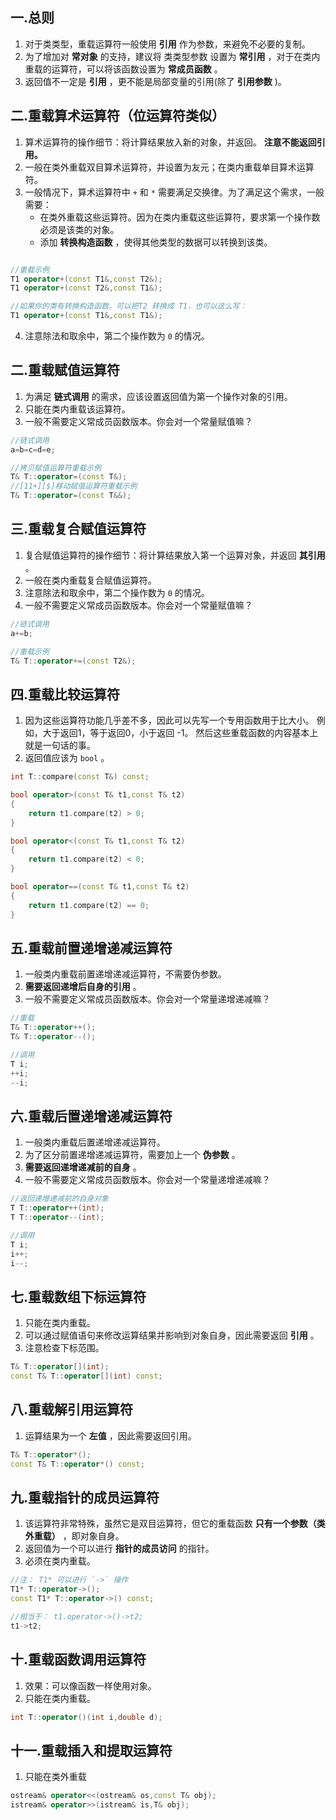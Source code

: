 ## 一.总则
1.	对于类类型，重载运算符一般使用 **引用** 作为参数，来避免不必要的复制。
2.	为了增加对 **常对象** 的支持，建议将 类类型参数 设置为  **常引用**  ，对于在类内重载的运算符，可以将该函数设置为 **常成员函数** 。
3.	返回值不一定是 **引用** ，更不能是局部变量的引用(除了 **引用参数** )。

## 二.重载算术运算符（位运算符类似）
1.	算术运算符的操作细节：将计算结果放入新的对象，并返回。 **注意不能返回引用。**
2.	一般在类外重载双目算术运算符，并设置为友元；在类内重载单目算术运算符。
3.	一般情况下，算术运算符中 `+` 和 `*` 需要满足交换律。为了满足这个需求，一般需要：
	+	在类外重载这些运算符。因为在类内重载这些运算符，要求第一个操作数必须是该类的对象。
	+	添加 **转换构造函数** ，使得其他类型的数据可以转换到该类。

```c++

//重载示例
T1 operator+(const T1&,const T2&);
T1 operator+(const T2&,const T1&);

//如果你的类有转换构造函数，可以把T2 转换成 T1，也可以这么写：
T1 operator+(const T1&,const T1&);
```

4.	注意除法和取余中，第二个操作数为 `0` 的情况。

## 二.重载赋值运算符
1.	为满足 **链式调用** 的需求，应该设置返回值为第一个操作对象的引用。
2.	只能在类内重载该运算符。
3.	一般不需要定义常成员函数版本。你会对一个常量赋值嘛？

```c++
//链式调用
a=b=c=d=e;

//拷贝赋值运算符重载示例
T& T::operator=(const T&);
//[11+][$]移动赋值运算符重载示例
T& T::operator=(const T&&);
```

## 三.重载复合赋值运算符
1.	复合赋值运算符的操作细节：将计算结果放入第一个运算对象，并返回 **其引用** 。
2.	一般在类内重载复合赋值运算符。
3.	注意除法和取余中，第二个操作数为 `0` 的情况。
4.	一般不需要定义常成员函数版本。你会对一个常量赋值嘛？
```c++
//链式调用
a+=b;

//重载示例
T& T::operator+=(const T2&);
```

## 四.重载比较运算符
1.	因为这些运算符功能几乎差不多，因此可以先写一个专用函数用于比大小。
	例如，大于返回1，等于返回0，小于返回 -1。
	然后这些重载函数的内容基本上就是一句话的事。
2.	返回值应该为 `bool` 。

```c++
int T::compare(const T&) const;

bool operator>(const T& t1,const T& t2)
{
	return t1.compare(t2) > 0;
}

bool operator<(const T& t1,const T& t2)
{
	return t1.compare(t2) < 0;
}

bool operator==(const T& t1,const T& t2)
{
	return t1.compare(t2) == 0;
}
```

## 五.重载前置递增递减运算符
1.	一般类内重载前置递增递减运算符，不需要伪参数。
2.	**需要返回递增后自身的引用** 。
3.	一般不需要定义常成员函数版本。你会对一个常量递增递减嘛？

```c++
//重载
T& T::operator++();
T& T::operator--();

//调用
T i;
++i;
--i;
```

## 六.重载后置递增递减运算符
1.	一般类内重载后置递增递减运算符。
2.	为了区分前置递增递减运算符，需要加上一个 **伪参数** 。
3.	**需要返回递增递减前的自身** 。
4.	一般不需要定义常成员函数版本。你会对一个常量递增递减嘛？

```c++
//返回递增递减前的自身对象
T T::operator++(int);
T T::operator--(int);

//调用
T i;
i++;
i--;
```

## 七.重载数组下标运算符
1.	只能在类内重载。
2.	可以通过赋值语句来修改运算结果并影响到对象自身，因此需要返回 **引用** 。
3.	注意检查下标范围。

```c++
T& T::operator[](int);
const T& T::operator[](int) const;
```

## 八.重载解引用运算符
1.	运算结果为一个 **左值** ，因此需要返回引用。

```c++
T& T::operator*();
const T& T::operator*() const;
```

## 九.重载指针的成员运算符
1.	该运算符非常特殊，虽然它是双目运算符，但它的重载函数 **只有一个参数（类外重载）** ，即对象自身。
2.	返回值为一个可以进行 **指针的成员访问** 的指针。
3.	必须在类内重载。

```c++
//注： T1* 可以进行 `->` 操作
T1* T::operator->();
const T1* T::operator->() const;

//相当于： t1.operator->()->t2;
t1->t2;
```

## 十.重载函数调用运算符
1.	效果：可以像函数一样使用对象。
2.	只能在类内重载。

```c++
int T::operator()(int i,double d);
```

## 十一.重载插入和提取运算符
1.	只能在类外重载
```c++
ostream& operator<<(ostream& os,const T& obj);
istream& operator>>(istream& is,T& obj);
```

